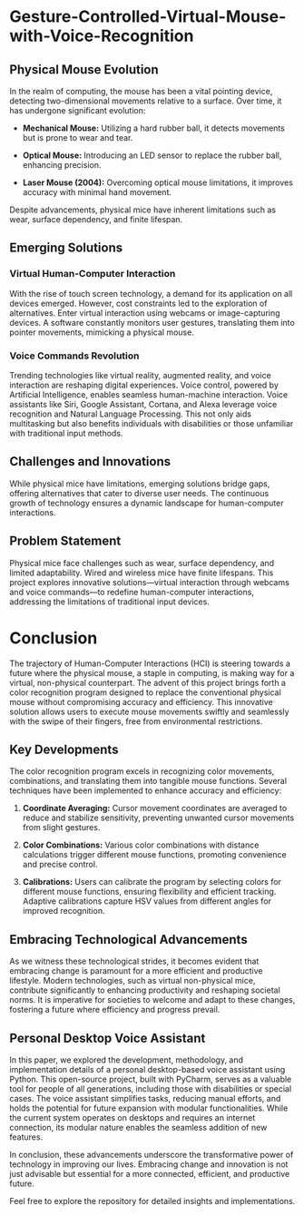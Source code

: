 # Gesture-Controlled-Virtual-Mouse-with-Voice-Recognition

## Physical Mouse Evolution

In the realm of computing, the mouse has been a vital pointing device, detecting two-dimensional movements relative to a surface. Over time, it has undergone significant evolution:

- **Mechanical Mouse:** Utilizing a hard rubber ball, it detects movements but is prone to wear and tear.
  
- **Optical Mouse:** Introducing an LED sensor to replace the rubber ball, enhancing precision.

- **Laser Mouse (2004):** Overcoming optical mouse limitations, it improves accuracy with minimal hand movement.

Despite advancements, physical mice have inherent limitations such as wear, surface dependency, and finite lifespan.

## Emerging Solutions

### Virtual Human-Computer Interaction

With the rise of touch screen technology, a demand for its application on all devices emerged. However, cost constraints led to the exploration of alternatives. Enter virtual interaction using webcams or image-capturing devices. A software constantly monitors user gestures, translating them into pointer movements, mimicking a physical mouse.

### Voice Commands Revolution

Trending technologies like virtual reality, augmented reality, and voice interaction are reshaping digital experiences. Voice control, powered by Artificial Intelligence, enables seamless human-machine interaction. Voice assistants like Siri, Google Assistant, Cortana, and Alexa leverage voice recognition and Natural Language Processing. This not only aids multitasking but also benefits individuals with disabilities or those unfamiliar with traditional input methods.

## Challenges and Innovations

While physical mice have limitations, emerging solutions bridge gaps, offering alternatives that cater to diverse user needs. The continuous growth of technology ensures a dynamic landscape for human-computer interactions.

## Problem Statement

Physical mice face challenges such as wear, surface dependency, and limited adaptability. Wired and wireless mice have finite lifespans. This project explores innovative solutions—virtual interaction through webcams and voice commands—to redefine human-computer interactions, addressing the limitations of traditional input devices.


# Conclusion

The trajectory of Human-Computer Interactions (HCI) is steering towards a future where the physical mouse, a staple in computing, is making way for a virtual, non-physical counterpart. The advent of this project brings forth a color recognition program designed to replace the conventional physical mouse without compromising accuracy and efficiency. This innovative solution allows users to execute mouse movements swiftly and seamlessly with the swipe of their fingers, free from environmental restrictions.

## Key Developments

The color recognition program excels in recognizing color movements, combinations, and translating them into tangible mouse functions. Several techniques have been implemented to enhance accuracy and efficiency:

1. **Coordinate Averaging:** Cursor movement coordinates are averaged to reduce and stabilize sensitivity, preventing unwanted cursor movements from slight gestures.

2. **Color Combinations:** Various color combinations with distance calculations trigger different mouse functions, promoting convenience and precise control.

3. **Calibrations:** Users can calibrate the program by selecting colors for different mouse functions, ensuring flexibility and efficient tracking. Adaptive calibrations capture HSV values from different angles for improved recognition.

## Embracing Technological Advancements

As we witness these technological strides, it becomes evident that embracing change is paramount for a more efficient and productive lifestyle. Modern technologies, such as virtual non-physical mice, contribute significantly to enhancing productivity and reshaping societal norms. It is imperative for societies to welcome and adapt to these changes, fostering a future where efficiency and progress prevail.

## Personal Desktop Voice Assistant

In this paper, we explored the development, methodology, and implementation details of a personal desktop-based voice assistant using Python. This open-source project, built with PyCharm, serves as a valuable tool for people of all generations, including those with disabilities or special cases. The voice assistant simplifies tasks, reducing manual efforts, and holds the potential for future expansion with modular functionalities. While the current system operates on desktops and requires an internet connection, its modular nature enables the seamless addition of new features.

In conclusion, these advancements underscore the transformative power of technology in improving our lives. Embracing change and innovation is not just advisable but essential for a more connected, efficient, and productive future.

Feel free to explore the repository for detailed insights and implementations.
